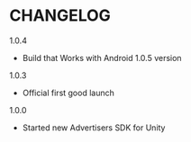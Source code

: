 CHANGELOG
=========

1.0.4
 - Build that Works with Android 1.0.5 version

1.0.3
 - Official first good launch

1.0.0
 - Started new Advertisers SDK for Unity
